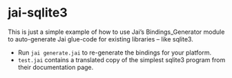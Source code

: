 # jai-sqlite3

This is just a simple example of how to use Jai’s Bindings_Generator module to auto-generate Jai glue-code for existing libraries – like sqlite3.

* Run `jai generate.jai` to re-generate the bindings for your platform.
* `test.jai` contains a translated copy of the simplest sqlite3 program from their documentation page.


